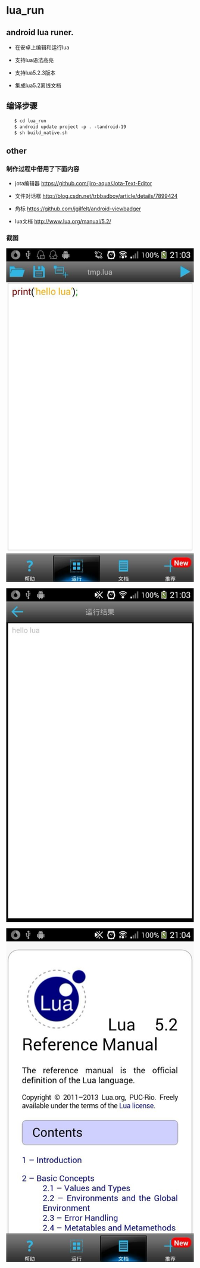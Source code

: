 lua_run
=======

## android lua runer.

* 在安卓上编辑和运行lua

* 支持lua语法高亮

* 支持lua5.2.3版本

* 集成lua5.2离线文档

## 编译步骤


```
   $ cd lua_run
   $ android update project -p . -tandroid-19
   $ sh build_native.sh
```

## other

### 制作过程中借用了下面内容

* jota编辑器 <https://github.com/jiro-aqua/Jota-Text-Editor>

* 文件对话框 <http://blog.csdn.net/trbbadboy/article/details/7899424>

* 角标 <https://github.com/jgilfelt/android-viewbadger>

* lua文档 <http://www.lua.org/manual/5.2/>

### 截图

![编辑器](1.jpg)

![运行结果](2.jpg)

![离线文档](3.jpg)

